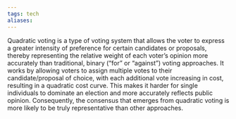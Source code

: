 ```yaml
---
tags: tech
aliases:
---
```


Quadratic voting is a type of voting system that allows the voter to express a greater intensity of preference for certain candidates or proposals, thereby representing the relative weight of each voter’s opinion more accurately than traditional, binary (“for” or “against”) voting approaches. It works by allowing voters to assign multiple votes to their candidate/proposal of choice, with each additional vote increasing in cost, resulting in a quadratic cost curve. This makes it harder for single individuals to dominate an election and more accurately reflects public opinion. Consequently, the consensus that emerges from quadratic voting is more likely to be truly representative than other approaches.